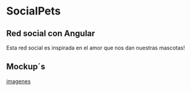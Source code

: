 # SocialPets

## Red social con Angular
Esta red social es inspirada en el amor que nos dan nuestras mascotas!

## Mockup´s
[imagenes](https://github.com/Anavzqz/cdmx-social-network-frameworks/blob/master/src/assets/20180928_120922~2.jpg)


